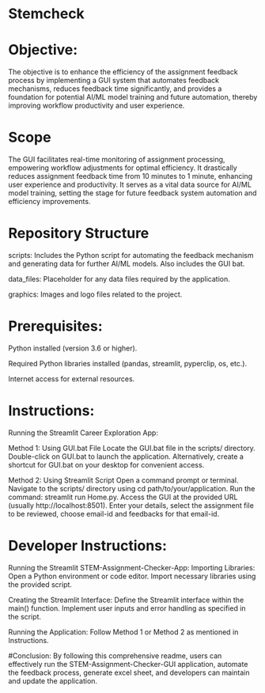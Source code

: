 # Stemcheck

# Objective:
The objective is to enhance the efficiency of the assignment feedback process by implementing a GUI system that automates feedback mechanisms, reduces feedback time significantly, and provides a foundation for potential AI/ML model training and future automation, thereby improving workflow productivity and user experience.

# Scope
The GUI facilitates real-time monitoring of assignment processing, empowering workflow adjustments for optimal efficiency. It drastically reduces assignment feedback time from 10 minutes to 1 minute, enhancing user experience and productivity. It serves as a vital data source for AI/ML model training, setting the stage for future feedback system automation and efficiency improvements.

# Repository Structure
scripts: Includes the Python script for automating the feedback mechanism and generating data for further AI/ML models. Also includes the GUI bat.

data_files: Placeholder for any data files required by the application.

graphics: Images and logo files related to the project.

# Prerequisites:
Python installed (version 3.6 or higher).

Required Python libraries installed (pandas, streamlit, pyperclip, os, etc.).

Internet access for external resources.

# Instructions:
Running the Streamlit Career Exploration App:

Method 1: Using GUI.bat File Locate the GUI.bat file in the scripts/ directory. Double-click on GUI.bat to launch the application. Alternatively, create a shortcut for GUI.bat on your desktop for convenient access.

Method 2: Using Streamlit Script Open a command prompt or terminal. Navigate to the scripts/ directory using cd path/to/your/application. Run the command: streamlit run Home.py. Access the GUI at the provided URL (usually http://localhost:8501). Enter your details, select the assignment file to be reviewed, choose email-id and feedbacks for that email-id.

# Developer Instructions:
Running the Streamlit STEM-Assignment-Checker-App:
Importing Libraries: Open a Python environment or code editor. Import necessary libraries using the provided script.

Creating the Streamlit Interface: Define the Streamlit interface within the main() function. Implement user inputs and error handling as specified in the script.

Running the Application: Follow Method 1 or Method 2 as mentioned in Instructions.

#Conclusion:
By following this comprehensive readme, users can effectively run the STEM-Assignment-Checker-GUI application, automate the feedback process, generate excel sheet, and developers can maintain and update the application.
